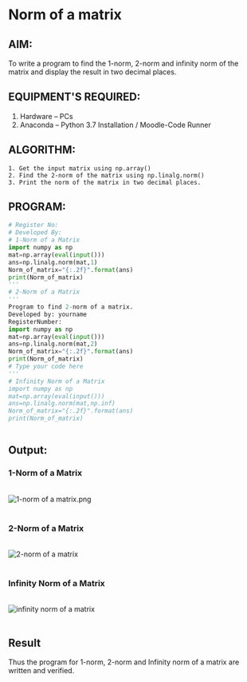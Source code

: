 # Norm of a matrix
## AIM:
To write a program to find the 1-norm, 2-norm and infinity norm of the matrix and display the result in two decimal places.
## EQUIPMENT'S REQUIRED:
1.	Hardware – PCs
2.	Anaconda – Python 3.7 Installation / Moodle-Code Runner
## ALGORITHM:
	1. Get the input matrix using np.array()   
    2. Find the 2-norm of the matrix using np.linalg.norm()
	3. Print the norm of the matrix in two decimal places.
##  PROGRAM:
```Python
# Register No:
# Developed By:
# 1-Norm of a Matrix
import numpy as np
mat=np.array(eval(input()))
ans=np.linalg.norm(mat,1)
Norm_of_matrix="{:.2f}".format(ans)
print(Norm_of_matrix)
'''
# 2-Norm of a Matrix
'''
Program to find 2-norm of a matrix.
Developed by: yourname
RegisterNumber: 
import numpy as np
mat=np.array(eval(input()))
ans=np.linalg.norm(mat,2)
Norm_of_matrix="{:.2f}".format(ans)
print(Norm_of_matrix)
# Type your code here
'''
# Infinity Norm of a Matrix
import numpy as np
mat=np.array(eval(input()))
ans=np.linalg.norm(mat,np.inf)
Norm_of_matrix="{:.2f}".format(ans)
print(Norm_of_matrix)



```
## Output:
### 1-Norm of a Matrix
<br>![1-norm of a matrix.png]()
<br>
<br>

### 2-Norm of a Matrix
<br>![2-norm of a matrix]()
<br>
<br>

### Infinity Norm of a Matrix
<br>![infinity norm of a matrix]()
<br>
<br>

## Result
Thus the program for 1-norm, 2-norm and Infinity norm of a matrix are written and verified.
